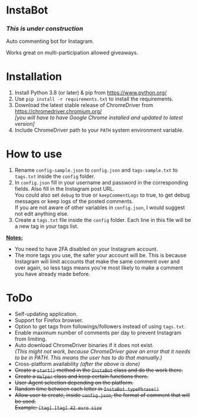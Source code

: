 # InstaBot

### *This is under construction*

Auto commenting bot for Instagram.

Works great on multi-participation allowed giveaways.

# Installation
1. Install Python 3.8 (or later) & pip from https://www.python.org/
2. Use `pip install -r requirements.txt` to install the requirements.
3. Download the latest stable release of ChromeDriver from https://chromedriver.chromium.org/<br>*[you will have to have Google Chrome installed and updated to latest version]*
4. Include ChromeDriver path to your `PATH` system environment variable.

# How to use
1. Rename `config-sample.json` to `config.json` and `tags-sample.txt` to `tags.txt` inside the `config` folder.
2. In `config.json` fill in your username and password in the corresponding fields. Also fill in the Instagram post URL.<br>
You could also set `debug` to true or `keepCommentLogs` to true, to get debug messages or keep logs of the posted comments.<br>
If you are not aware of other variables in `config.json`, I would suggest not edit anything else.
3. Create a `tags.txt` file inside the `config` folder. Each line in this file will be a new tag in your tags list.

<u><b>Notes:</b></u>
* You need to have 2FA disabled on your Instagram account.
* The more tags you use, the safer your account will be.
This is because Instagram will limit accounts that make the same comment over and over again,
so less tags means you're most likely to make a comment you have already made before.

# ToDo
* Self-updating application.
* Support for Firefox browser.
* Option to get tags from followings/followers instead of using `tags.txt`.
* Enable maximum number of comments per day to prevent Instagram from limiting.
* Auto download ChromeDriver binaries if it does not exist.<br>
<i>(This might not work, because ChromeDriver gave an error that it needs to be in PATH. This means the user has to do that manually.)</i>
* Cross-platform availability <i>(after the above is done)</i>
* <s>Create a `start()` method in the `InstaBot` class and do the work there.</s>
* <s>Create a `Helper` class and keep certain functions there.</s>
* <s>User-Agent selection depending on the platform.</s>
* <s>Random time between each letter in `InstaBot.typePhrase()`</s>
* <s>Allow user to create, inside `config.json`, the format of comment that will be used.<br>
Example: `[tag] [tag] 42 euro size`</s>
